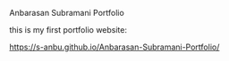 Anbarasan Subramani Portfolio

this is my first portfolio website:

https://s-anbu.github.io/Anbarasan-Subramani-Portfolio/
